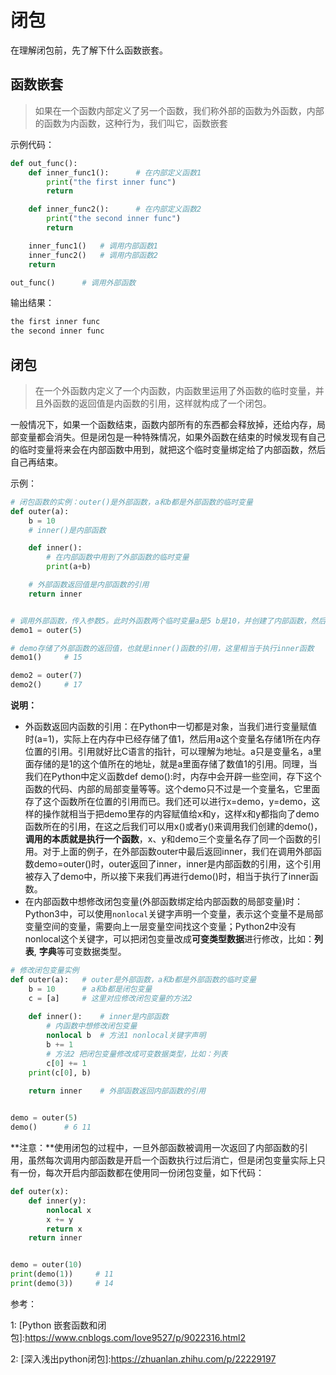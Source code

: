 # 闭包
在理解闭包前，先了解下什么函数嵌套。

## 函数嵌套

> 如果在一个函数内部定义了另一个函数，我们称外部的函数为外函数，内部的函数为内函数，这种行为，我们叫它，函数嵌套

示例代码：

```python
def out_func():
    def inner_func1():      # 在内部定义函数1
        print("the first inner func")
        return

    def inner_func2():      # 在内部定义函数2
        print("the second inner func")
        return

    inner_func1()   # 调用内部函数1
    inner_func2()   # 调用内部函数2
    return

out_func()      # 调用外部函数
```

输出结果：

```python
the first inner func
the second inner func
```

## 闭包

>在一个外函数内定义了一个内函数，内函数里运用了外函数的临时变量，并且外函数的返回值是内函数的引用，这样就构成了一个闭包。

一般情况下，如果一个函数结束，函数内部所有的东西都会释放掉，还给内存，局部变量都会消失。但是闭包是一种特殊情况，如果外函数在结束的时候发现有自己的临时变量将来会在内部函数中用到，就把这个临时变量绑定给了内部函数，然后自己再结束。

示例：

```python
# 闭包函数的实例：outer()是外部函数，a和b都是外部函数的临时变量
def outer(a):
    b = 10
    # inner()是内部函数

    def inner():
        # 在内部函数中用到了外部函数的临时变量
        print(a+b)

    # 外部函数返回值是内部函数的引用
    return inner


# 调用外部函数，传入参数5。此时外函数两个临时变量a是5 b是10，并创建了内部函数，然后把内部函数的引用返回给了demo进行存储，外部函数结束的时候发现内部函数将会调用到自己的临时变量，这两个临时变量就不会释放，会绑定给这个内部函数
demo1 = outer(5)

# demo存储了外部函数的返回值，也就是inner()函数的引用，这里相当于执行inner函数
demo1()     # 15

demo2 = outer(7)
demo2()     # 17
```

**说明：**

- 外函数返回内函数的引用：在Python中一切都是对象，当我们进行变量赋值时(a=1)，实际上在内存中已经存储了值1，然后用a这个变量名存储1所在内存位置的引用。引用就好比C语言的指针，可以理解为地址。a只是变量名，a里面存储的是1的这个值所在的地址，就是a里面存储了数值1的引用。同理，当我们在Python中定义函数def demo():时，内存中会开辟一些空间，存下这个函数的代码、内部的局部变量等等。这个demo只不过是一个变量名，它里面存了这个函数所在位置的引用而已。我们还可以进行x=demo，y=demo，这样的操作就相当于把demo里存的内容赋值给x和y，这样x和y都指向了demo函数所在的引用，在这之后我们可以用x()或者y()来调用我们创建的demo()，**调用的本质就是执行一个函数**，x、y和demo三个变量名存了同一个函数的引用。对于上面的例子，在外部函数outer中最后返回inner，我们在调用外部函数demo=outer()时，outer返回了inner，inner是内部函数的引用，这个引用被存入了demo中，所以接下来我们再进行demo()时，相当于执行了inner函数。
- 在内部函数中想修改闭包变量(外部函数绑定给内部函数的局部变量)时：Python3中，可以使用`nonlocal`关键字声明一个变量，表示这个变量不是局部变量空间的变量，需要向上一层变量空间找这个变量；Python2中没有nonlocal这个关键字，可以把闭包变量改成**可变类型数据**进行修改，比如：**列表**, **字典**等可变数据类型。

```python
# 修改闭包变量实例
def outer(a):   # outer是外部函数，a和b都是外部函数的临时变量
    b = 10      # a和b都是闭包变量
    c = [a]     # 这里对应修改闭包变量的方法2
    
    def inner():    # inner是内部函数
        # 内函数中想修改闭包变量
        nonlocal b  # 方法1 nonlocal关键字声明
        b += 1
		# 方法2 把闭包变量修改成可变数据类型，比如：列表
        c[0] += 1   
    print(c[0], b)
        
    return inner    # 外部函数返回内部函数的引用


demo = outer(5)
demo()      # 6 11
```

**注意：**使用闭包的过程中，一旦外部函数被调用一次返回了内部函数的引用，虽然每次调用内部函数是开启一个函数执行过后消亡，但是闭包变量实际上只有一份，每次开启内部函数都在使用同一份闭包变量，如下代码：

```python
def outer(x):
    def inner(y):
        nonlocal x
        x += y
        return x
    return inner


demo = outer(10)
print(demo(1))     # 11
print(demo(3))     # 14
```

参考：



1: [Python 嵌套函数和闭包]:https://www.cnblogs.com/love9527/p/9022316.html2

2: [深入浅出python闭包]:https://zhuanlan.zhihu.com/p/22229197

